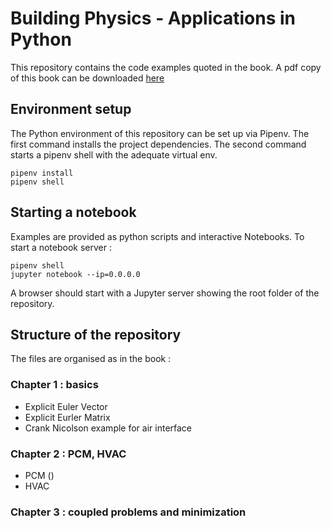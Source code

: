 # Building Physics - Applications in Python

This repository contains the code examples quoted in the book. A pdf copy of this book can be downloaded [here](link)

## Environment setup

The Python environment of this repository can be set up via Pipenv. The first command installs the project dependencies.
The second command starts a pipenv shell with the adequate virtual env.

```shell script
pipenv install
pipenv shell
``` 

## Starting a notebook

Examples are provided as python scripts and interactive Notebooks.
To start a notebook server :

``` shell script
pipenv shell
jupyter notebook --ip=0.0.0.0
```

A browser should start with a Jupyter server showing the root folder of the repository.


## Structure of the repository

The files are organised as in the book :

### Chapter 1 : basics
- Explicit Euler Vector
- Explicit Eurler Matrix
- Crank Nicolson example for air interface

### Chapter 2 : PCM, HVAC
- PCM ()
- HVAC 

### Chapter 3 : coupled problems and minimization
